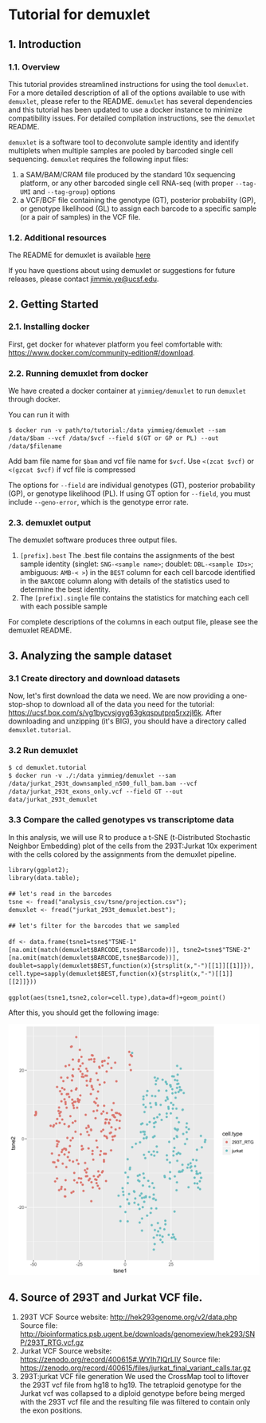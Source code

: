 # Tutorial for demuxlet ##

## 1. Introduction ##

### 1.1. Overview ###

This tutorial provides streamlined instructions for using the tool `demuxlet`. For a more detailed description of all of the options available to use with `demuxlet`, please refer to the README. `demuxlet` has several dependencies and this tutorial has been updated to use a docker instance to minimize compatibility issues. For detailed compilation instructions, see the `demuxlet` README.

`demuxlet` is a software tool to deconvolute sample identity and identify multiplets when multiple samples are pooled by barcoded single cell sequencing. `demuxlet` requires the following input files:

1. a SAM/BAM/CRAM file produced by the standard 10x sequencing platform, or any other barcoded single cell RNA-seq (with proper `--tag-UMI` and `--tag-group`) options
2. a VCF/BCF file containing the genotype (GT), posterior probability (GP), or genotype likelihood (GL) to assign each barcode to a specific sample (or a pair of samples) in the VCF file.

### 1.2. Additional resources ###

The README for demuxlet is available [here](https://github.com/statgen/demuxlet)

If you have questions about using demuxlet or suggestions for future releases, please contact jimmie.ye@ucsf.edu.

## 2. Getting Started ##

### 2.1. Installing docker ###

First, get docker for whatever platform you feel comfortable with: https://www.docker.com/community-edition#/download.

### 2.2. Running demuxlet from docker ###

We have created a docker container at `yimmieg/demuxlet` to run `demuxlet` through docker.

You can run it with 

```
$ docker run -v path/to/tutorial:/data yimmieg/demuxlet --sam /data/$bam --vcf /data/$vcf --field $(GT or GP or PL) --out /data/$filename
```

Add bam file name for `$bam` and vcf file name for `$vcf`. Use `<(zcat $vcf)` or `<(gzcat $vcf)` if vcf file is compressed

The options for `--field` are individual genotypes (GT), posterior probability (GP), or genotype likelihood (PL). If using GT option for `--field`, you must include `--geno-error`, which is the genotype error rate.

### 2.3. demuxlet output ###

The demuxlet software produces three output files.

1. `[prefix].best`
The .best file contains the assignments of the best sample identity (singlet: `SNG-<sample name>`; doublet: `DBL-<sample IDs>`; ambiguous: `AMB-< >`) in the `BEST` column for each cell barcode identified in the `BARCODE` column along with details of the statistics used to determine the best identity.
2. The `[prefix].single` file contains the statistics for matching each cell with each possible sample

For complete descriptions of the columns in each output file, please see the demuxlet README.

## 3. Analyzing the sample dataset ##

### 3.1 Create directory and download datasets ###

Now, let's first download the data we need. We are now providing a one-stop-shop to download all of the data you need for the tutorial: https://ucsf.box.com/s/vg1bycvsjgyg63gkqsputprq5rxzjl6k. After downloading and unzipping (it's BIG), you should have a directory called `demuxlet.tutorial`.

### 3.2 Run demuxlet ###

```
$ cd demuxlet.tutorial
$ docker run -v ./:/data yimmieg/demuxlet --sam /data/jurkat_293t_downsampled_n500_full_bam.bam --vcf /data/jurkat_293t_exons_only.vcf --field GT --out data/jurkat_293t_demuxlet
```

### 3.3 Compare the called genotypes vs transcriptome data ###

In this analysis, we will use R to produce a t-SNE (t-Distributed Stochastic Neighbor Embedding) plot of the cells from the 293T:Jurkat 10x experiment with the cells colored by the assignments from the demuxlet pipeline.

```
library(ggplot2);
library(data.table);

## let's read in the barcodes
tsne <- fread("analysis_csv/tsne/projection.csv");
demuxlet <- fread("jurkat_293t_demuxlet.best");

## let's filter for the barcodes that we sampled

df <- data.frame(tsne1=tsne$"TSNE-1"[na.omit(match(demuxlet$BARCODE,tsne$Barcode))], tsne2=tsne$"TSNE-2"[na.omit(match(demuxlet$BARCODE,tsne$Barcode))], doublet=sapply(demuxlet$BEST,function(x){strsplit(x,"-")[[1]][[1]]}),
cell.type=sapply(demuxlet$BEST,function(x){strsplit(x,"-")[[1]][[2]]}))

ggplot(aes(tsne1,tsne2,color=cell.type),data=df)+geom_point()
```

After this, you should get the following image:

![](https://github.com/statgen/demuxlet/blob/master/tutorial/Picture3.png)

## 4. Source of 293T and Jurkat VCF file. ##
1. 293T VCF
Source website:
http://hek293genome.org/v2/data.php
Source file:
http://bioinformatics.psb.ugent.be/downloads/genomeview/hek293/SNP/293T_RTG.vcf.gz
2. Jurkat VCF
Source website: https://zenodo.org/record/400615#.WYIh7IQrLIV
Source file: https://zenodo.org/record/400615/files/jurkat_final_variant_calls.tar.gz
3. 293T:jurkat VCF file generation
We used the CrossMap tool to liftover the 293T vcf file from hg18 to hg19. The tetraploid genotype for the Jurkat vcf was collapsed to a diploid genotype before being merged with the 293T vcf file and the resulting file was filtered to contain only the exon positions.
    
